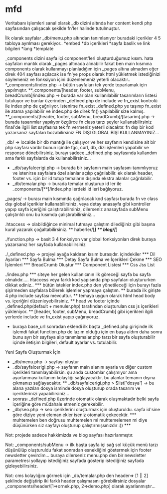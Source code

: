 # mfd

Veritabanı işlemleri sanal olarak _db dizini altında her content kendi php sayfasından çalışacak şekilde fn'ler halinde tutulmuştur.

İlk olarak sayfalar _db/menu.php altından tanımlanıyor buradaki içerikler 4 5 tabloya ayrılması gerekiyor.. 
*embed
*db içerikleri
*sayfa baslik ve link bilgileri
*lang
*template


_components dizini sayfa içi component'leri oluşturduğumuz kısım. hata sayfaları mantık olarak _pages altınada alınabilir fakat ben main kısmına components olarak kullanmayı planladığım için _pages altına almadım eğer direk 404 sayfası açılacak ise fn'ye props olarak html yükletmek istediğinizi söylemeniz ve fonksiyon içini düzenlemeniz yeterli olacaktır..
*_components/index.php -> bütün sayfaları tek yerde toparlamak için yapılmıştır.
**_components/[header, footer, subMenu, breadCrumb]/index.php -> burada var olan kullanılabilir tasarımların listesi tutuluyor ve bunlar üzerinden _defined.php de include ve fn_exist kontrolü ile index php de çağrılıyor. istenirse fn_exist _defined.php ye taşınıp fn_exist ile atama yapılabilir ve index.php de direk fn() yapılabilir size kalmış.
**_components/[header, footer, subMenu, breadCrumb]/[tasarim].php -> burada tasarımlar yapılıyor özgürce fn class tarzı şeyler kullanabilirsiniz final'de ilgili list sayfasına tek fn vermeniz yeterli olacaktır. fn dışı bir kod yazarsanız sayfaları bozabilirsiniz FN DIŞI GLOBAL BİŞİ KULLANMAYINIZ...


_db/ -> localde bir db mantığı ile çalışıyor ve her sayfanın kendisine ait bir php sayfası vardır bunun içinde fgc, curl, db, dizi işlemleri yapabilir ve response dönebilirsiniz. burayı sadece _defined.php sayfasında kullandım ama farklı sayfalarda da kullanabilirsiniz...
* _db/sayfaIcerigi.php -> burada bir sayfanın main sayfasını tanımlıyoruz ve istenirse sayfalara özel alanlar açılıp çağrılabilir. ek olarak header, footer vs. için bir id tutup temaların dışında ekstra alanlar çağrılabilir.
* _db/temalar.php -> burada temalar oluşturup id ler ile _components/[**]/index.php lerdeki id leri bağlıyoruz. 

_pages/ -> burası main kısmında çağrılacak kod sayfası burada fn ve class dışı global içerikler kullanabilirsiniz, veya detay anasayfa gibi kontroller yapıp sayfa içeriğini çalıştırabilirsiniz, dilerseniz anasayfada subMenu çalıştırıldı onu bu kısımda çalıştırabilirsiniz...


.htaccess -> olabildiğince minimal tutmaya çalıştım dilediğiniz gibi başına kural yazarak çoğaltabilirsiniz. 
** haberler/[***]
** blog/[***]


./function.php -> basit 3 4 fonksiyon var global fonksiyonları direk buraya yazarsanız her sayfada kullanabilirsiniz


./_defined.php -> projeyi ayağa kaldıran kısım burasıdır. içindekiler 
*** Dil Ayarları
*** Sayfa Bulma
*** Detay Sayfa Bulma ve İçerikleri Çekme 
*** SEO İşlemleri
*** BreadCrumb Oluştur
*** Component Listesi
*** Css Jss List


./index.php
*** siteye her gelen kullanıcının ilk göreceği sayfa bu sayfa olmalıdır..... htaccess veya farklı kod yapısında php sayfaları oluştururken dikkat ediniz..
*** bütün istekler index.php den yönetileceği için burayı fazla şişirmeden sayfalara bölerek işlemler yapmaya çalıştım.
** burada ilk girişte 4 php include sayfası mevcuttur.
** temaya uygun olarak html head body vs. içeriğini düzenleyebilirsiniz.
** head ve footer içinde _defined.php(default + menuler.php) tarafından oluşturulan css js içerikleri yükleniyor.
** [header, footer, subMenu, breadCrumb] gibi içerikleri ilgili yerlerde include ve fn_exist yapıp çağırıyoruz.
* buraya base_url sonradan eklendi ilk başta _defined.php girişinde ilk işlemdi fakat function.php de lazım olduğu için en başa aldım daha sonra bunu ayrı bir sayfaya alıp tanımlamalar.php tarzı bir sayfa oluşturabilir içinde iletişim bilgileri, default ayarlar vs. tutulabilir.



Yeni Sayfa Oluşturmak İçin
* _db/menu.php -> sayfayı oluştur
* _db/sayfaIcerigi.php -> sayfanın main alanını ayarla ve diğer custom içerikleri tanımlayabilirsin. şu anda customlar çalışmıyor ama ayarlanması kullanım kolaylığı sağlayacaktır. bu alanlar temanın dışına çıkmanızı sağlayacaktır.
** _db/sayfaIcerigi.php > $list['dosya'] -> bu alana yazılan dosya isminde dosya oluşturup orada tasarım ve içeriklerinizi yapabilirsiniz...
* sonrası _defined.php üzerinde otomatik olarak oluşmaktadır belki sayfa içeriğine göre müdahale etmeniz gerekebilir.
* _db/seo.php -> seo içeriklerini oluşturmak için oluşturuldu. sayfa id'sine göre diziye yeni eleman ekler iseniz otomatik çekecektir.
*** muhtemelen ben doğrusu muhtemelen mi muhtemelemen mi diye düşünürken siz sayfayı oluşturup çalıştırmışsınızdır :)) ***
 

Not: projede sadece hakkimizda ve blog sayfası hazırlanmıştır. 


Not: _components/subMenu -> ilk başta sayfa içi sağ sol küçük menü tarzı düşünülüp oluşturuldu fakat sonradan esnekliğini göstermek için footer newsletter çevirdim... buraya dilerseniz menu.php den bir newsletter parametresi yollayıp istediğiniz sayfada gösterip istediğiniz sayfada gizleyebilirsiniz.

Not: cms kolaylığını görmek için _db/temalar.php den header=> [1 || 2] şeklinde değiştirip iki farklı header çalışmasını görebilirsiniz dosyalar _components/header/[1=>ornek.php, 2=>demo.php] olarak ayarlanmıştır...